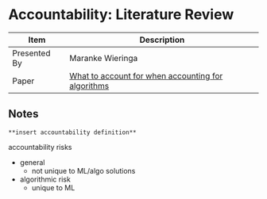 # Accountability: Literature Review

| Item | Description |
| --- | --- | 
| Presented By | Maranke Wieringa |
| Paper | [What to account for when accounting for algorithms](https://dl.acm.org/doi/pdf/10.1145/3351095.3372833?download=true) |



## Notes

`**insert accountability definition**`

accountability risks
- general
    - not unique to ML/algo solutions
- algorithmic risk
    - unique to ML